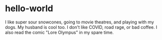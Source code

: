 # hello-world
I like super sour snowcones, going to movie theatres, and playing with my dogs. My husband is cool too. 
I don't like COVID, road rage, or bad coffee.
I also read the comic "Lore Olympus" in my spare time.
